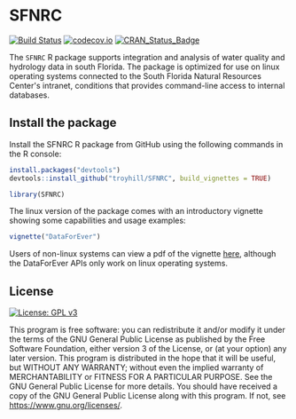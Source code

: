 # SFNRC

[![Build Status](https://travis-ci.org/troyhill/SFNRC.svg?branch=master)](https://travis-ci.org/troyhill/SFNRC) [![codecov.io](https://codecov.io/github/troyhill/SFNRC/coverage.svg?branch=master)](https://codecov.io/github/troyhill/SFNRC?branch=master) [![CRAN_Status_Badge](http://www.r-pkg.org/badges/version/SFNRC)](https://cran.r-project.org/package=SFNRC) 

The `SFNRC` R package supports integration and analysis of water quality and hydrology data in south Florida. The package is optimized for use on linux operating systems connected to the South Florida Natural Resources Center's intranet, conditions that provides command-line access to internal databases.


## Install the package

Install the SFNRC R package from GitHub using the following commands in the R console:

```r
install.packages("devtools")
devtools::install_github("troyhill/SFNRC", build_vignettes = TRUE)

library(SFNRC)
```

The linux version of the package comes with an introductory vignette showing some capabilities and usage examples:

```r
vignette("DataForEver")
```

Users of non-linux systems can view a pdf of the vignette [here](https://github.com/troyhill/SFNRC/blob/master/vignettes/DataForEver.pdf), although the DataForEver APIs only work on linux operating systems. 










## License

[![License: GPL v3](https://img.shields.io/badge/License-GPL%20v3-blue.svg)](https://www.gnu.org/licenses/gpl-3.0)

This program is free software: you can redistribute it and/or modify it under the terms of the GNU General Public License as published by the Free Software Foundation, either version 3 of the License, or (at your option) any later version. This program is distributed in the hope that it will be useful, but WITHOUT ANY WARRANTY; without even the implied warranty of MERCHANTABILITY or FITNESS FOR A PARTICULAR PURPOSE.  See the GNU General Public License for more details. You should have received a copy of the GNU General Public License along with this program.  If not, see <https://www.gnu.org/licenses/>.
